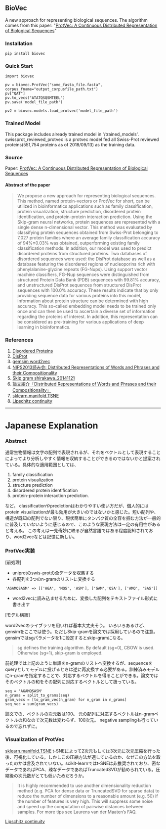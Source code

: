 BioVec
--------------------------------------

A new approach for representing biological sequences.
The algorithm comes from this paper: "[ProtVec: A Continuous Distributed Representation of
Biological Sequences](http://arxiv.org/pdf/1503.05140v1.pdf)"

### Installation
```
pip install biovec
```

### Quick Start

```
import biovec

pv = biovec.ProtVec("some_fasta_file.fasta", corpus_fname="output_corpusfile_path.txt")
pv["QAT"]
pv.to_vecs("ATATQSQSMTEEL")
pv.save('model_file_path')

pv2 = biovec.models.load_protvec('model_file_path')
```

### Trained Model

This package includes already trained model in '/trained_models'.
swissprot_reviewed_protvec is a protvec model fed all Swiss-Prot reviewed proteins(551,754 proteins as of 2018/09/13) as the training data.

### Source
Paper: [ProtVec: A Continuous Distributed Representation of
Biological Sequences](http://arxiv.org/pdf/1503.05140v1.pdf)

#### Abstract of the paper

> We propose a new approach for representing biological sequences. This method, named protein-vectors or ProtVec for short, can be utilized in bioinformatics applications such as family classification, protein visualization, structure prediction, disordered protein identification, and protein-protein interaction prediction. Using the Skip-gram neural networks, protein sequences are represented with a single dense n-dimensional vector. This method was evaluated by classifying protein sequences obtained from Swiss-Prot belonging to 7,027 protein families where an average family classification accuracy of 94%±0.03% was obtained, outperforming existing family classification methods. In addition, our model was used to predict disordered proteins from structured proteins. Two databases of disordered sequences were used: the DisProt database as well as a database featuring the disordered regions of nucleoporins rich with phenylalanine-glycine repeats (FG-Nups). Using support vector machine classifiers, FG-Nup sequences were distinguished from structured Protein Data Bank (PDB) sequences with 99.81\% accuracy, and unstructured DisProt sequences from structured DisProt sequences with 100.0\% accuracy. These results indicate that by only providing sequence data for various proteins into this model, information about protein structure can be determined with high accuracy. This so-called embedding model needs to be trained only once and can then be used to ascertain a diverse set of information regarding the proteins of interest. In addition, this representation can be considered as pre-training for various applications of deep learning in bioinformatics.

### References
1. [Disordered Proteins](https://en.wikipedia.org/wiki/Intrinsically_disordered_proteins)
2. [DisProt](http://www.disprot.org/)
3. [gemsim word2vec](https://radimrehurek.com/gensim/models/word2vec.html)
4. [NIPS2013読み会: Distributed Representations of Words and Phrases and their Compositionality](http://www.slideshare.net/unnonouno/nips2013-distributed-representations-of-words-and-phrases-and-their-compositionality)
5. [Skip gram shirakawa_20141121
](http://www.slideshare.net/nttdata-msi/skip-gram-shirakawa20141121-41833306)
6. [論文紹介「Distributed Representations of Words and Phrases and their Compositionality」](http://qiita.com/nishio/items/3860fe198d65d173af6b)
7. [sklearn.manifold.TSNE](http://scikit-learn.org/stable/modules/generated/sklearn.manifold.TSNE.html)
8. [Lipschitz continuity](http://izumi-math.jp/F_Wada/fixpoint_theorem.pdf)

---

# Japanese Explanation

### Abstract
通常生物情報は文字の配列で表現されるが、それをベクトルとして表現することによってより分析しやすく情報を収納することができるのではないかと提案されている。具体的な適用範囲としては、

1. family classification
2. protein visualization
3. structure prediction
4. disordered protein identification
5. protein-protein interaction prediction.

など。
classificationやpredictionはわかりやすい使い方だが、個人的にはprotein visualizationが最も効用が大きいのではないかと感じた。短い配列や、構造が既知の配列でない限り、現状簡単にタンパク質の全容を掴む方法が一般的に普及していないように感じるので、このような表現方法は一定の有用性があると考える。
この考えは一見奇妙に映るが自然言語ではある程度認知されており、word2vecなどは記憶に新しい。

### ProtVec実装

[前処理]
* uniprotのswis-protの全データを収集する
* 各配列を3つのn-gramのリストに変換する

```
'AGAMQSASM' => [['AGA', 'MQS', 'ASM'], ['GAM','QSA'], ['AMQ', 'SAS']]
```

* word2vecに読み込ませるために、変換した配列をテキストファイル形式に書き出す

[モデル構築]

word2vecのライブラリを用いれば基本大丈夫そう。
いろいろあるけど、gensimをここでは使う。ただしSkip-gramを論文では採用しているので注意。
gensimではsgパラメータを1に設定するとskip-gramになる。
> sg defines the training algorithm. By default (sg=0), CBOW is used. Otherwise (sg=1), skip-gram is employed.

前処理では上記のように単語をn-gramのリストへ変換するが、sequenceをqueryとしてモデルに投げるときは逆に再変換する必要がある。訓練済みモデルにn-gramを指定することで、対応するベクトルを得ることができる。論文ではそのベクトルの和をその配列に対応するベクトルとして扱っている。

```
seq = 'AGAMQSASM'
n_grams = split_to_grams(seq)
gram_vecs = [to_gram_vec(n_gram) for n_gram in n_grams]
seq_vec = sum(gram_vecs)
```

論文での、ベクトルの次元数は100。
元の配列に対応するベクトルはn-gramベクトルの和なので次元数は変わらず、100次元。
negative samplingも行っているので忘れずに。

### Visualization of ProtVec
[sklearn.manifold.TSNE](http://scikit-learn.org/stable/modules/generated/sklearn.manifold.TSNE.html)
t-SNEによって2次元もしくは3次元に次元圧縮を行った後、可視化している。しかしこの圧縮方法が適しているのか、なぜこの方法を取ったのかは言及されていない。scikit-learnではt-SNEは非推奨されており、密なデータであればPCA、疎なデータであればTruncatedSVDが勧められている。圧縮後の次元数がとても低いためだろうか。

> It is highly recommended to use another dimensionality reduction method (e.g. PCA for dense data or TruncatedSVD for sparse data) to reduce the number of dimensions to a reasonable amount (e.g. 50) if the number of features is very high. This will suppress some noise and speed up the computation of pairwise distances between samples. For more tips see Laurens van der Maaten’s FAQ.

[Lipschitz continuity](http://izumi-math.jp/F_Wada/fixpoint_theorem.pdf)
